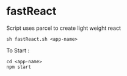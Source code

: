 # fastReact
Script uses parcel to create light weight react

```
sh fastReact.sh <app-name>
```
To Start : 

```
cd <app-name>
npm start
```
